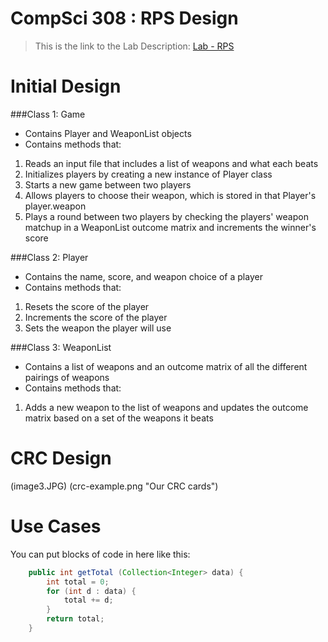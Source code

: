 CompSci 308 : RPS Design
===================

> This is the link to the Lab Description: 
[Lab - RPS](http://www.cs.duke.edu/courses/compsci308/spring16/classwork/02_design_rps/index.php)

Initial Design
=======

###Class 1: Game

* Contains Player and WeaponList objects
* Contains methods that:
1. Reads an input file that includes a list of weapons and what each beats
2. Initializes players by creating a new instance of Player class
3. Starts a new game between two players
4. Allows players to choose their weapon, which is stored in that Player's player.weapon
5. Plays a round between two players by checking the players' weapon matchup in a WeaponList outcome matrix and increments the winner's score


###Class 2: Player

* Contains the name, score, and weapon choice of a player
* Contains methods that:
1. Resets the score of the player
2. Increments the score of the player
3. Sets the weapon the player will use


###Class 3: WeaponList
* Contains a list of weapons and an outcome matrix of all the different pairings of weapons
* Contains methods that:
1. Adds a new weapon to the list of weapons and updates the outcome matrix based on a set of the weapons it beats


CRC Design
=======
(image3.JPG)
(crc-example.png "Our CRC cards")


Use Cases
=======

You can put blocks of code in here like this:
```java
    public int getTotal (Collection<Integer> data) {
        int total = 0;
        for (int d : data) {
            total += d;
        }
        return total;
    }
```

